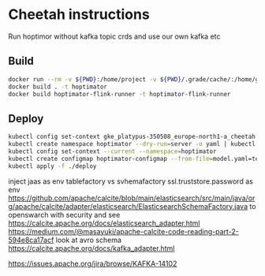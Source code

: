# Cheetah instructions

Run hoptimor without kafka topic crds and use our own kafka etc

## Build
```sh
docker run --rm -v ${PWD}:/home/project -v ${PWD}/.grade/cache/:/home/gradle/.gradle -w /home/project openjdk:11 ./gradlew build
docker build . -t hoptimator
docker build hoptimator-flink-runner -t hoptimator-flink-runner
```

## Deploy

```sh
kubectl config set-context gke_platypus-350508_europe-north1-a_cheetah
kubectl create namespace hoptimator --dry-run=server -o yaml | kubectl apply -f -
kubectl config set-context --current --namespace=hoptimator
kubectl create configmap hoptimator-configmap --from-file=model.yaml=test-model.yaml --dry-run=client -o yaml | kubectl apply -f -
kubectl apply -f ./deploy
```

inject jaas as env
tablefactory vs svhemafactory
ssl.truststore.password as env
<https://github.com/apache/calcite/blob/main/elasticsearch/src/main/java/org/apache/calcite/adapter/elasticsearch/ElasticsearchSchemaFactory.java> to openswarch with security and see <https://calcite.apache.org/docs/elasticsearch_adapter.html>
<https://medium.com/@masayuki/apache-calcite-code-reading-part-2-594e8ca17acf> look at avro schema
<https://calcite.apache.org/docs/kafka_adapter.html>

https://issues.apache.org/jira/browse/KAFKA-14102
